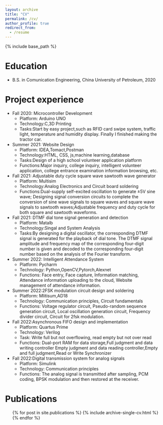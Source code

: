 ```yaml
---
layout: archive
title: "CV"
permalink: /cv/
author_profile: true
redirect_from:
  - /resume
---
```


{% include base_path %}

Education
======
* B.S. in Comunication Engineering, China University of Petroleum, 2020

Project experience
======
* Fall 2020: Microcontroller Development
  * Platform: Arduino UNO
  * Technology:C,3D Printing
  * Tasks:Start by easy project,such as RFID card swipe system, 
    traffic light, temperature and humidity display.
    Finally I finished making the tractor car.        
* Summer 2021: Website Design
  * Platform: IDEA,Tomact,Postman
  * Technology:HTML, CSS, js,machine learning,database
  * Tasks:Design of a high school volunteer application platform
  * Functions:Major inquiry, college inquiry, intelligent volunteer application,
   college entrance examination information browsing, etc.
* Fall 2021: Adjustable duty cycle square wave sawtooth wave generator
  * Platform: Multisim
  * Technology:Analog Electronics and Circuit board soldering
  * Functions:Dual-supply self-excited oscillation to generate ±5V sine wave;
  Designing signal conversion circuits to complete the conversion of sine wave signals 
  to square waves and square wave signals to sawtooth waves;Adjustable frequency and 
  duty cycle for both square and sawtooth waveforms.
 * Fall 2021: DTMF dial tone signal generation and detection
   * Platform: Matalb
   * Technology:Singal and System Analysis
   * Tasks:By designing a digital oscillator, the corresponding DTMF signal is generated 
   for the playback of dial tone. The DTMF signal amplitude and frequency map of 
   the corresponding four-digit number is given and decoded to the corresponding 
   four-digit number based on the analysis of the Fourier transform.
 * Summer 2022: Intelligent Attendance System
    * Platform: Pycharm
    * Technology: Python,OpenCV,Pytorch,Alexnet
    * Functions: Face entry, Face capture, Information matching, Attendance information 
      uploading to the cloud, Website management of attendance information.
 * Summer 2022:2FSK modulation circuit design and soldering
    * Platform: Mlitisum,AD18
    * Technology: Communication principles, Circuit fundamentals
    * Functions: Voltage regulator circuit, Pseudo-random sequence generation circuit, 
      Local oscillation generation circuit, Frequency divider circuit, Circuit for 2fsk modulation.
 * Fall 2022:Asynchronous FIFO design and implementation
    * Platform: Quartus Prime
    * Technology: Verilog
    * Task: Write full but not overflowing, read empty but not over read
    * Functions: Dual-port RAM for data storage,Full judgment and data writing controller
      Empty judgment and data reading controller,Empty and full judgment,Read or Write Synchronizer
 * Fall 2022:Digital transmission system for analog signals
    * Platform: Simulink 
    * Technology: Communication principles
    * Functions: The analog signal is transmitted after sampling, PCM coding,
      BPSK modulation and then restored at the receiver.

Publications
======
  <ul>{% for post in site.publications %}
    {% include archive-single-cv.html %}
  {% endfor %}</ul>
  

